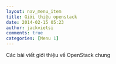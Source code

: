 ```yaml
---
layout: nav_menu_item
title: Giới thiệu openstack
date: 2014-02-15 05:23
author: jackvietsi
comments: true
categories: [Menu 1]
---
```

Các bài viết giới thiệu về OpenStack chung
